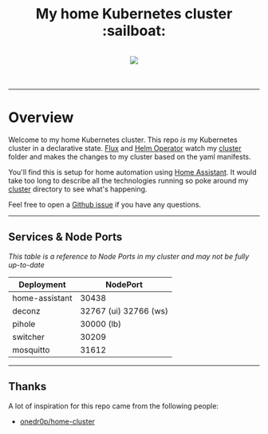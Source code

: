 <h1 align="center">
  My home Kubernetes cluster :sailboat:
  <br />
  <br />
  <img src="https://i.imgur.com/p1RzXjQ.png">
</h1>
<br />
<div align="center">

</div>

---

# Overview

Welcome to my home Kubernetes cluster. This repo _is_ my Kubernetes cluster in a declarative state. [Flux](https://github.com/fluxcd/flux) and [Helm Operator](https://github.com/fluxcd/helm-operator) watch my [cluster](./cluster/) folder and makes the changes to my cluster based on the yaml manifests.

You'll find this is setup for home automation using [Home Assistant](https://www.home-assistant.io/). It would take too long to describe all the technologies running so poke around my [cluster](./cluster/) directory to see what's happening.

Feel free to open a [Github issue](https://github.com/avishayil/home-cluster/issues/new) if you have any questions.

---

## Services & Node Ports

_This table is a reference to Node Ports in my cluster and may not be fully up-to-date_

| Deployment               | NodePort               |
|--------------------------|------------------------|
| home-assistant           | 30438                  |
| deconz                   | 32767 (ui) 32766 (ws)  |
| pihole                   | 30000 (lb)             |
| switcher                 | 30209                  |
| mosquitto                | 31612                  |

---

## Thanks

A lot of inspiration for this repo came from the following people:

- [onedr0p/home-cluster](https://github.com/onedr0p/home-cluster)
